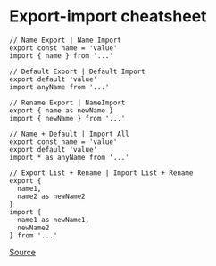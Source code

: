 # Export-import cheatsheet

```
// Name Export | Name Import
export const name = 'value'
import { name } from '...'

// Default Export | Default Import
export default 'value'
import anyName from '...'

// Rename Export | NameImport
export { name as newName }
import { newName } from '...'

// Name + Default | Import All
export const name = 'value'
export default 'value'
import * as anyName from '...'

// Export List + Rename | Import List + Rename
export {
  name1,
  name2 as newName2
}
import {
  name1 as newName1,
  newName2
} from '...'
```

[Source](https://dev.to/samanthaming/javascript-module-cheatsheet-5b4o)